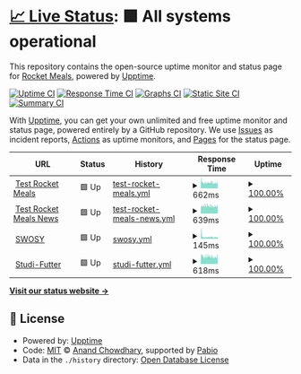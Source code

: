 # [📈 Live Status](https://rocket-meals.github.io/rocket-meals-uptime): <!--live status--> **🟩 All systems operational**

This repository contains the open-source uptime monitor and status page for [Rocket Meals](https://rocket-meals.de), powered by [Upptime](https://github.com/upptime/upptime).

[![Uptime CI](https://github.com/rocket-meals/rocket-meals-uptime/workflows/Uptime%20CI/badge.svg)](https://github.com/rocket-meals/rocket-meals-uptime/actions?query=workflow%3A%22Uptime+CI%22)
[![Response Time CI](https://github.com/rocket-meals/rocket-meals-uptime/workflows/Response%20Time%20CI/badge.svg)](https://github.com/rocket-meals/rocket-meals-uptime/actions?query=workflow%3A%22Response+Time+CI%22)
[![Graphs CI](https://github.com/rocket-meals/rocket-meals-uptime/workflows/Graphs%20CI/badge.svg)](https://github.com/rocket-meals/rocket-meals-uptime/actions?query=workflow%3A%22Graphs+CI%22)
[![Static Site CI](https://github.com/rocket-meals/rocket-meals-uptime/workflows/Static%20Site%20CI/badge.svg)](https://github.com/rocket-meals/rocket-meals-uptime/actions?query=workflow%3A%22Static+Site+CI%22)
[![Summary CI](https://github.com/rocket-meals/rocket-meals-uptime/workflows/Summary%20CI/badge.svg)](https://github.com/rocket-meals/rocket-meals-uptime/actions?query=workflow%3A%22Summary+CI%22)

With [Upptime](https://upptime.js.org), you can get your own unlimited and free uptime monitor and status page, powered entirely by a GitHub repository. We use [Issues](https://github.com/rocket-meals/rocket-meals-uptime/issues) as incident reports, [Actions](https://github.com/rocket-meals/rocket-meals-uptime/actions) as uptime monitors, and [Pages](https://rocket-meals.github.io/rocket-meals-uptime) for the status page.

<!--start: status pages-->
<!-- This summary is generated by Upptime (https://github.com/upptime/upptime) -->
<!-- Do not edit this manually, your changes will be overwritten -->
<!-- prettier-ignore -->
| URL | Status | History | Response Time | Uptime |
| --- | ------ | ------- | ------------- | ------ |
| <img alt="" src="https://test.rocket-meals.de/rocket-meals/api/assets/d9c13781-1b83-411a-83d4-562e50b85a0b" height="13"> [Test Rocket Meals](https://test.rocket-meals.de/rocket-meals/api/server/ping) | 🟩 Up | [test-rocket-meals.yml](https://github.com/rocket-meals/rocket-meals-uptime/commits/HEAD/history/test-rocket-meals.yml) | <details><summary><img alt="Response time graph" src="./graphs/test-rocket-meals/response-time-week.png" height="20"> 662ms</summary><br><a href="https://rocket-meals.github.io/rocket-meals-uptime/history/test-rocket-meals"><img alt="Response time 662" src="https://img.shields.io/endpoint?url=https%3A%2F%2Fraw.githubusercontent.com%2Frocket-meals%2Frocket-meals-uptime%2FHEAD%2Fapi%2Ftest-rocket-meals%2Fresponse-time.json"></a><br><a href="https://rocket-meals.github.io/rocket-meals-uptime/history/test-rocket-meals"><img alt="24-hour response time 662" src="https://img.shields.io/endpoint?url=https%3A%2F%2Fraw.githubusercontent.com%2Frocket-meals%2Frocket-meals-uptime%2FHEAD%2Fapi%2Ftest-rocket-meals%2Fresponse-time-day.json"></a><br><a href="https://rocket-meals.github.io/rocket-meals-uptime/history/test-rocket-meals"><img alt="7-day response time 662" src="https://img.shields.io/endpoint?url=https%3A%2F%2Fraw.githubusercontent.com%2Frocket-meals%2Frocket-meals-uptime%2FHEAD%2Fapi%2Ftest-rocket-meals%2Fresponse-time-week.json"></a><br><a href="https://rocket-meals.github.io/rocket-meals-uptime/history/test-rocket-meals"><img alt="30-day response time 662" src="https://img.shields.io/endpoint?url=https%3A%2F%2Fraw.githubusercontent.com%2Frocket-meals%2Frocket-meals-uptime%2FHEAD%2Fapi%2Ftest-rocket-meals%2Fresponse-time-month.json"></a><br><a href="https://rocket-meals.github.io/rocket-meals-uptime/history/test-rocket-meals"><img alt="1-year response time 662" src="https://img.shields.io/endpoint?url=https%3A%2F%2Fraw.githubusercontent.com%2Frocket-meals%2Frocket-meals-uptime%2FHEAD%2Fapi%2Ftest-rocket-meals%2Fresponse-time-year.json"></a></details> | <details><summary><a href="https://rocket-meals.github.io/rocket-meals-uptime/history/test-rocket-meals">100.00%</a></summary><a href="https://rocket-meals.github.io/rocket-meals-uptime/history/test-rocket-meals"><img alt="All-time uptime 100.00%" src="https://img.shields.io/endpoint?url=https%3A%2F%2Fraw.githubusercontent.com%2Frocket-meals%2Frocket-meals-uptime%2FHEAD%2Fapi%2Ftest-rocket-meals%2Fuptime.json"></a><br><a href="https://rocket-meals.github.io/rocket-meals-uptime/history/test-rocket-meals"><img alt="24-hour uptime 100.00%" src="https://img.shields.io/endpoint?url=https%3A%2F%2Fraw.githubusercontent.com%2Frocket-meals%2Frocket-meals-uptime%2FHEAD%2Fapi%2Ftest-rocket-meals%2Fuptime-day.json"></a><br><a href="https://rocket-meals.github.io/rocket-meals-uptime/history/test-rocket-meals"><img alt="7-day uptime 100.00%" src="https://img.shields.io/endpoint?url=https%3A%2F%2Fraw.githubusercontent.com%2Frocket-meals%2Frocket-meals-uptime%2FHEAD%2Fapi%2Ftest-rocket-meals%2Fuptime-week.json"></a><br><a href="https://rocket-meals.github.io/rocket-meals-uptime/history/test-rocket-meals"><img alt="30-day uptime 100.00%" src="https://img.shields.io/endpoint?url=https%3A%2F%2Fraw.githubusercontent.com%2Frocket-meals%2Frocket-meals-uptime%2FHEAD%2Fapi%2Ftest-rocket-meals%2Fuptime-month.json"></a><br><a href="https://rocket-meals.github.io/rocket-meals-uptime/history/test-rocket-meals"><img alt="1-year uptime 100.00%" src="https://img.shields.io/endpoint?url=https%3A%2F%2Fraw.githubusercontent.com%2Frocket-meals%2Frocket-meals-uptime%2FHEAD%2Fapi%2Ftest-rocket-meals%2Fuptime-year.json"></a></details>
| <img alt="" src="https://icons.duckduckgo.com/ip3/swosy.rocket-meals.de.ico" height="13"> [Test Rocket Meals News](https://swosy.rocket-meals.de/rocket-meals/api/items/news?limit=10) | 🟩 Up | [test-rocket-meals-news.yml](https://github.com/rocket-meals/rocket-meals-uptime/commits/HEAD/history/test-rocket-meals-news.yml) | <details><summary><img alt="Response time graph" src="./graphs/test-rocket-meals-news/response-time-week.png" height="20"> 639ms</summary><br><a href="https://rocket-meals.github.io/rocket-meals-uptime/history/test-rocket-meals-news"><img alt="Response time 639" src="https://img.shields.io/endpoint?url=https%3A%2F%2Fraw.githubusercontent.com%2Frocket-meals%2Frocket-meals-uptime%2FHEAD%2Fapi%2Ftest-rocket-meals-news%2Fresponse-time.json"></a><br><a href="https://rocket-meals.github.io/rocket-meals-uptime/history/test-rocket-meals-news"><img alt="24-hour response time 639" src="https://img.shields.io/endpoint?url=https%3A%2F%2Fraw.githubusercontent.com%2Frocket-meals%2Frocket-meals-uptime%2FHEAD%2Fapi%2Ftest-rocket-meals-news%2Fresponse-time-day.json"></a><br><a href="https://rocket-meals.github.io/rocket-meals-uptime/history/test-rocket-meals-news"><img alt="7-day response time 639" src="https://img.shields.io/endpoint?url=https%3A%2F%2Fraw.githubusercontent.com%2Frocket-meals%2Frocket-meals-uptime%2FHEAD%2Fapi%2Ftest-rocket-meals-news%2Fresponse-time-week.json"></a><br><a href="https://rocket-meals.github.io/rocket-meals-uptime/history/test-rocket-meals-news"><img alt="30-day response time 639" src="https://img.shields.io/endpoint?url=https%3A%2F%2Fraw.githubusercontent.com%2Frocket-meals%2Frocket-meals-uptime%2FHEAD%2Fapi%2Ftest-rocket-meals-news%2Fresponse-time-month.json"></a><br><a href="https://rocket-meals.github.io/rocket-meals-uptime/history/test-rocket-meals-news"><img alt="1-year response time 639" src="https://img.shields.io/endpoint?url=https%3A%2F%2Fraw.githubusercontent.com%2Frocket-meals%2Frocket-meals-uptime%2FHEAD%2Fapi%2Ftest-rocket-meals-news%2Fresponse-time-year.json"></a></details> | <details><summary><a href="https://rocket-meals.github.io/rocket-meals-uptime/history/test-rocket-meals-news">100.00%</a></summary><a href="https://rocket-meals.github.io/rocket-meals-uptime/history/test-rocket-meals-news"><img alt="All-time uptime 100.00%" src="https://img.shields.io/endpoint?url=https%3A%2F%2Fraw.githubusercontent.com%2Frocket-meals%2Frocket-meals-uptime%2FHEAD%2Fapi%2Ftest-rocket-meals-news%2Fuptime.json"></a><br><a href="https://rocket-meals.github.io/rocket-meals-uptime/history/test-rocket-meals-news"><img alt="24-hour uptime 100.00%" src="https://img.shields.io/endpoint?url=https%3A%2F%2Fraw.githubusercontent.com%2Frocket-meals%2Frocket-meals-uptime%2FHEAD%2Fapi%2Ftest-rocket-meals-news%2Fuptime-day.json"></a><br><a href="https://rocket-meals.github.io/rocket-meals-uptime/history/test-rocket-meals-news"><img alt="7-day uptime 100.00%" src="https://img.shields.io/endpoint?url=https%3A%2F%2Fraw.githubusercontent.com%2Frocket-meals%2Frocket-meals-uptime%2FHEAD%2Fapi%2Ftest-rocket-meals-news%2Fuptime-week.json"></a><br><a href="https://rocket-meals.github.io/rocket-meals-uptime/history/test-rocket-meals-news"><img alt="30-day uptime 100.00%" src="https://img.shields.io/endpoint?url=https%3A%2F%2Fraw.githubusercontent.com%2Frocket-meals%2Frocket-meals-uptime%2FHEAD%2Fapi%2Ftest-rocket-meals-news%2Fuptime-month.json"></a><br><a href="https://rocket-meals.github.io/rocket-meals-uptime/history/test-rocket-meals-news"><img alt="1-year uptime 100.00%" src="https://img.shields.io/endpoint?url=https%3A%2F%2Fraw.githubusercontent.com%2Frocket-meals%2Frocket-meals-uptime%2FHEAD%2Fapi%2Ftest-rocket-meals-news%2Fuptime-year.json"></a></details>
| <img alt="" src="https://swosy.rocket-meals.de/rocket-meals/api/assets/443ed197-ac6b-49c6-a004-525c0d00683d" height="13"> [SWOSY](https://swosy.rocket-meals.de/rocket-meals/api/server/ping) | 🟩 Up | [swosy.yml](https://github.com/rocket-meals/rocket-meals-uptime/commits/HEAD/history/swosy.yml) | <details><summary><img alt="Response time graph" src="./graphs/swosy/response-time-week.png" height="20"> 145ms</summary><br><a href="https://rocket-meals.github.io/rocket-meals-uptime/history/swosy"><img alt="Response time 145" src="https://img.shields.io/endpoint?url=https%3A%2F%2Fraw.githubusercontent.com%2Frocket-meals%2Frocket-meals-uptime%2FHEAD%2Fapi%2Fswosy%2Fresponse-time.json"></a><br><a href="https://rocket-meals.github.io/rocket-meals-uptime/history/swosy"><img alt="24-hour response time 145" src="https://img.shields.io/endpoint?url=https%3A%2F%2Fraw.githubusercontent.com%2Frocket-meals%2Frocket-meals-uptime%2FHEAD%2Fapi%2Fswosy%2Fresponse-time-day.json"></a><br><a href="https://rocket-meals.github.io/rocket-meals-uptime/history/swosy"><img alt="7-day response time 145" src="https://img.shields.io/endpoint?url=https%3A%2F%2Fraw.githubusercontent.com%2Frocket-meals%2Frocket-meals-uptime%2FHEAD%2Fapi%2Fswosy%2Fresponse-time-week.json"></a><br><a href="https://rocket-meals.github.io/rocket-meals-uptime/history/swosy"><img alt="30-day response time 145" src="https://img.shields.io/endpoint?url=https%3A%2F%2Fraw.githubusercontent.com%2Frocket-meals%2Frocket-meals-uptime%2FHEAD%2Fapi%2Fswosy%2Fresponse-time-month.json"></a><br><a href="https://rocket-meals.github.io/rocket-meals-uptime/history/swosy"><img alt="1-year response time 145" src="https://img.shields.io/endpoint?url=https%3A%2F%2Fraw.githubusercontent.com%2Frocket-meals%2Frocket-meals-uptime%2FHEAD%2Fapi%2Fswosy%2Fresponse-time-year.json"></a></details> | <details><summary><a href="https://rocket-meals.github.io/rocket-meals-uptime/history/swosy">100.00%</a></summary><a href="https://rocket-meals.github.io/rocket-meals-uptime/history/swosy"><img alt="All-time uptime 100.00%" src="https://img.shields.io/endpoint?url=https%3A%2F%2Fraw.githubusercontent.com%2Frocket-meals%2Frocket-meals-uptime%2FHEAD%2Fapi%2Fswosy%2Fuptime.json"></a><br><a href="https://rocket-meals.github.io/rocket-meals-uptime/history/swosy"><img alt="24-hour uptime 100.00%" src="https://img.shields.io/endpoint?url=https%3A%2F%2Fraw.githubusercontent.com%2Frocket-meals%2Frocket-meals-uptime%2FHEAD%2Fapi%2Fswosy%2Fuptime-day.json"></a><br><a href="https://rocket-meals.github.io/rocket-meals-uptime/history/swosy"><img alt="7-day uptime 100.00%" src="https://img.shields.io/endpoint?url=https%3A%2F%2Fraw.githubusercontent.com%2Frocket-meals%2Frocket-meals-uptime%2FHEAD%2Fapi%2Fswosy%2Fuptime-week.json"></a><br><a href="https://rocket-meals.github.io/rocket-meals-uptime/history/swosy"><img alt="30-day uptime 100.00%" src="https://img.shields.io/endpoint?url=https%3A%2F%2Fraw.githubusercontent.com%2Frocket-meals%2Frocket-meals-uptime%2FHEAD%2Fapi%2Fswosy%2Fuptime-month.json"></a><br><a href="https://rocket-meals.github.io/rocket-meals-uptime/history/swosy"><img alt="1-year uptime 100.00%" src="https://img.shields.io/endpoint?url=https%3A%2F%2Fraw.githubusercontent.com%2Frocket-meals%2Frocket-meals-uptime%2FHEAD%2Fapi%2Fswosy%2Fuptime-year.json"></a></details>
| <img alt="" src="https://studi-futter.rocket-meals.de/rocket-meals/api/assets/3410fefc-9447-49ce-ae8e-0cd9f2129d8a" height="13"> [Studi-Futter](https://studi-futter.rocket-meals.de/rocket-meals/api/server/ping) | 🟩 Up | [studi-futter.yml](https://github.com/rocket-meals/rocket-meals-uptime/commits/HEAD/history/studi-futter.yml) | <details><summary><img alt="Response time graph" src="./graphs/studi-futter/response-time-week.png" height="20"> 618ms</summary><br><a href="https://rocket-meals.github.io/rocket-meals-uptime/history/studi-futter"><img alt="Response time 618" src="https://img.shields.io/endpoint?url=https%3A%2F%2Fraw.githubusercontent.com%2Frocket-meals%2Frocket-meals-uptime%2FHEAD%2Fapi%2Fstudi-futter%2Fresponse-time.json"></a><br><a href="https://rocket-meals.github.io/rocket-meals-uptime/history/studi-futter"><img alt="24-hour response time 618" src="https://img.shields.io/endpoint?url=https%3A%2F%2Fraw.githubusercontent.com%2Frocket-meals%2Frocket-meals-uptime%2FHEAD%2Fapi%2Fstudi-futter%2Fresponse-time-day.json"></a><br><a href="https://rocket-meals.github.io/rocket-meals-uptime/history/studi-futter"><img alt="7-day response time 618" src="https://img.shields.io/endpoint?url=https%3A%2F%2Fraw.githubusercontent.com%2Frocket-meals%2Frocket-meals-uptime%2FHEAD%2Fapi%2Fstudi-futter%2Fresponse-time-week.json"></a><br><a href="https://rocket-meals.github.io/rocket-meals-uptime/history/studi-futter"><img alt="30-day response time 618" src="https://img.shields.io/endpoint?url=https%3A%2F%2Fraw.githubusercontent.com%2Frocket-meals%2Frocket-meals-uptime%2FHEAD%2Fapi%2Fstudi-futter%2Fresponse-time-month.json"></a><br><a href="https://rocket-meals.github.io/rocket-meals-uptime/history/studi-futter"><img alt="1-year response time 618" src="https://img.shields.io/endpoint?url=https%3A%2F%2Fraw.githubusercontent.com%2Frocket-meals%2Frocket-meals-uptime%2FHEAD%2Fapi%2Fstudi-futter%2Fresponse-time-year.json"></a></details> | <details><summary><a href="https://rocket-meals.github.io/rocket-meals-uptime/history/studi-futter">100.00%</a></summary><a href="https://rocket-meals.github.io/rocket-meals-uptime/history/studi-futter"><img alt="All-time uptime 100.00%" src="https://img.shields.io/endpoint?url=https%3A%2F%2Fraw.githubusercontent.com%2Frocket-meals%2Frocket-meals-uptime%2FHEAD%2Fapi%2Fstudi-futter%2Fuptime.json"></a><br><a href="https://rocket-meals.github.io/rocket-meals-uptime/history/studi-futter"><img alt="24-hour uptime 100.00%" src="https://img.shields.io/endpoint?url=https%3A%2F%2Fraw.githubusercontent.com%2Frocket-meals%2Frocket-meals-uptime%2FHEAD%2Fapi%2Fstudi-futter%2Fuptime-day.json"></a><br><a href="https://rocket-meals.github.io/rocket-meals-uptime/history/studi-futter"><img alt="7-day uptime 100.00%" src="https://img.shields.io/endpoint?url=https%3A%2F%2Fraw.githubusercontent.com%2Frocket-meals%2Frocket-meals-uptime%2FHEAD%2Fapi%2Fstudi-futter%2Fuptime-week.json"></a><br><a href="https://rocket-meals.github.io/rocket-meals-uptime/history/studi-futter"><img alt="30-day uptime 100.00%" src="https://img.shields.io/endpoint?url=https%3A%2F%2Fraw.githubusercontent.com%2Frocket-meals%2Frocket-meals-uptime%2FHEAD%2Fapi%2Fstudi-futter%2Fuptime-month.json"></a><br><a href="https://rocket-meals.github.io/rocket-meals-uptime/history/studi-futter"><img alt="1-year uptime 100.00%" src="https://img.shields.io/endpoint?url=https%3A%2F%2Fraw.githubusercontent.com%2Frocket-meals%2Frocket-meals-uptime%2FHEAD%2Fapi%2Fstudi-futter%2Fuptime-year.json"></a></details>

<!--end: status pages-->

[**Visit our status website →**](https://rocket-meals.github.io/rocket-meals-uptime)

## 📄 License

- Powered by: [Upptime](https://github.com/upptime/upptime)
- Code: [MIT](./LICENSE) © [Anand Chowdhary](https://anandchowdhary.com), supported by [Pabio](https://pabio.com)
- Data in the `./history` directory: [Open Database License](https://opendatacommons.org/licenses/odbl/1-0/)
